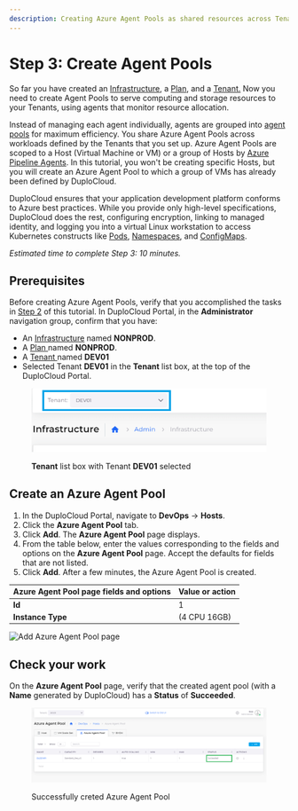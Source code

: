 ```yaml
---
description: Creating Azure Agent Pools as shared resources across Tenants
---
```


# Step 3: Create Agent Pools

So far you have created an [Infrastructure](step-1-infrastructure.md), a [Plan](step-1-infrastructure.md), and a [Tenant.](step-2-tenant.md) Now you need to create Agent Pools to serve computing and storage resources to your Tenants, using agents that monitor resource allocation. &#x20;

Instead of managing each agent individually, agents are grouped into [agent pools](https://learn.microsoft.com/en-us/azure/devops/pipelines/agents/pools-queues?view=azure-devops\&tabs=yaml%2Cbrowser) for maximum efficiency. You share Azure Agent Pools across workloads defined by the Tenants that you set up. Azure Agent Pools are scoped to a Host (Virtual Machine or VM) or a group of Hosts by [Azure Pipeline Agents](https://learn.microsoft.com/en-us/azure/devops/pipelines/agents/agents?view=azure-devops\&tabs=browser). In this tutorial, you won't be creating specific Hosts, but you will create an Azure Agent Pool to which a group of VMs has already been defined by DuploCloud.

DuploCloud ensures that your application development platform conforms to Azure best practices. While you provide only high-level specifications, DuploCloud does the rest, configuring encryption, linking to managed identity, and logging you into a virtual Linux workstation to access Kubernetes constructs like [Pods](https://kubernetes.io/docs/concepts/workloads/pods/), [Namespaces](https://kubernetes.io/docs/concepts/overview/working-with-objects/namespaces/), and [ConfigMaps](https://kubernetes.io/docs/concepts/configuration/configmap/).&#x20;

_Estimated time to complete Step 3: 10 minutes._

## Prerequisites

Before creating Azure Agent Pools, verify that you accomplished the tasks in [Step 2](step-2-tenant.md) of this tutorial. In DuploCloud Portal, in the **Administrator** navigation group, confirm that you have:

* An [Infrastructure](step-1-infrastructure.md) named **NONPROD**.
* A [Plan ](step-1-infrastructure.md)named **NONPROD**.
* A [Tenant ](step-2-tenant.md)named **DEV01**
* Selected Tenant **DEV01** in the **Tenant** list box, at the top of the DuploCloud Portal.

<figure><img src="../../.gitbook/assets/tenant_dev01.png" alt=""><figcaption><p><strong>Tenant</strong> list box with Tenant <strong>DEV01</strong> selected</p></figcaption></figure>

## Create an Azure Agent Pool

1. In the DuploCloud Portal, navigate to **DevOps** -> **Hosts**.
2. Click the **Azure Agent Pool** tab. &#x20;
3. Click **Add**. The **Azure Agent Pool** page displays.
4. From the table below, enter the values corresponding to the fields and options on the **Azure Agent Pool** page. Accept the defaults for fields that are not listed.&#x20;
5. Click **Add**. After a few minutes, the Azure Agent Pool is created.&#x20;

| Azure Agent Pool page fields and options | Value or action |
| ---------------------------------------- | --------------- |
| **Id**                                   | 1               |
| **Instance Type**                        | (4 CPU 16GB)    |

![Add Azure Agent Pool page ](<../../.gitbook/assets/image (42).png>)

## Check your work

On the **Azure Agent Pool** page, verify that the created agent pool (with a **Name** generated by DuploCloud) has a **Status** of **Succeeded**.&#x20;

<figure><img src="../../.gitbook/assets/Azure_GS_Pools_3_Verify (1).png" alt=""><figcaption><p>Successfully creted Azure Agent Pool</p></figcaption></figure>
